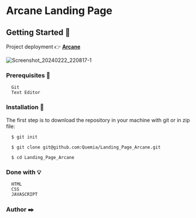 # Arcane Landing Page

## Getting Started :rocket:

Project deployment :point_right: **[Arcane](https://landing-page-arcane.vercel.app/)**

![Screenshot_20240222_220817-1](https://github.com/Quemia/Landing_Page_Arcane/assets/55935949/c943280d-549c-4888-b46a-7908458f0b8c)

### Prerequisites :page_with_curl:

```shell
  Git
  Text Editor
```

### Installation :wrench:

The first step is to download the repository in your machine with git or in zip file:

```shell
  $ git init

  $ git clone git@github.com:Quemia/Landing_Page_Arcane.git

  $ cd Landing_Page_Arcane
```

### Done with :bulb:

```shell
  HTML
  CSS
  JAVASCRIPT 
```

### Author :black_nib:
